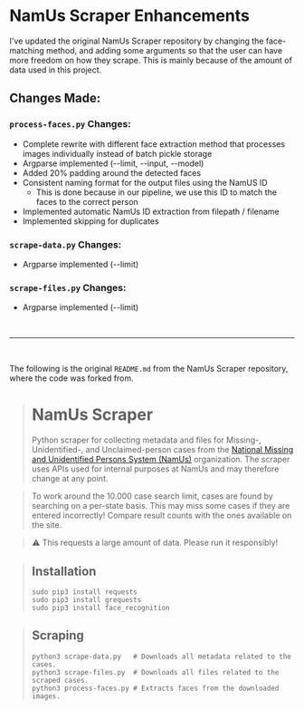 # NamUs Scraper Enhancements

I've updated the original NamUs Scraper repository by changing the face-matching method, and adding some arguments so that the user can have more freedom on how they scrape. This is mainly because of the amount of data used in this project.

## Changes Made:

### `process-faces.py` Changes:
* Complete rewrite with different face extraction method that processes images individually instead of batch pickle storage
* Argparse implemented (--limit, --input, --model)
* Added 20% padding around the detected faces
* Consistent naming format for the output files using the NamUS ID
  * This is done because in our pipeline, we use this ID to match the faces to the correct person
* Implemented automatic NamUs ID extraction from filepath / filename
* Implemented skipping for duplicates

### `scrape-data.py` Changes:
* Argparse implemented (--limit)

### `scrape-files.py` Changes:
* Argparse implemented (--limit)

<br>
<hr>
<br>

The following is the original `README.md` from the NamUs Scraper repository, where the code was forked from.

> # NamUs Scraper
> Python scraper for collecting metadata and files for Missing-, Unidentified-, and Unclaimed-person cases from the [National Missing and Unidentified Persons System (NamUs)](https://www.namus.gov) organization. The scraper uses APIs used for internal purposes at NamUs and may therefore change at any point.

> To work around the 10.000 case search limit, cases are found by searching on a per-state basis. This may miss some cases if they are entered incorrectly! Compare result counts with the ones available on the site. 

> ⚠️ This requests a large amount of data. Please run it responsibly!

> ## Installation
> ```
> sudo pip3 install requests
> sudo pip3 install grequests
> sudo pip3 install face_recognition
> ```

> ## Scraping
> ```
> python3 scrape-data.py   # Downloads all metadata related to the cases.
> python3 scrape-files.py  # Downloads all files related to the scraped cases.
> python3 process-faces.py # Extracts faces from the downloaded images.
> ```